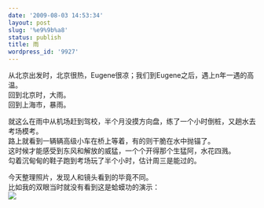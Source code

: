 ```yaml
---
date: '2009-08-03 14:53:34'
layout: post
slug: '%e9%9b%a8'
status: publish
title: 雨
wordpress_id: '9927'
---
```


从北京出发时，北京很热，Eugene很凉；我们到Eugene之后，遇上n年一遇的高温。  
回到北京时，大雨。  
回到上海市，暴雨。  
  
就这么在雨中从机场赶到驾校，半个月没摸方向盘，练了一个小时倒桩，又趟水去考场模考。  
路上就看到一辆辆高级小车在桥上等着，有的则干脆在水中抛锚了。  
这时候才能感受到东风和解放的威猛，一个个开得那个生猛阿，水花四溅。  
勾着沉甸甸的鞋子跑到考场玩了半个小时，估计周三是能过的。  
  
今天整理照片，发现人和镜头看到的毕竟不同。  
比如我的双眼当时就没有看到这是蛤蟆功的演示：  
[![](https://lh6faa.bay.livefilestore.com/y1mj4kKJGzVU0npwSVoiZwqBYvb8ptFxblMvNagsEEfhqN3Llu-NmzsMj9k28F_NOFWX-rfRzN0e8i932GdtcACKMzjT90oNYZfPlzBXyUlt5vUm92I-iEAMAXMry6-Uqah8JMuUqsqUL-G-QeqL7aMig/DSC01419.jpg)](https://lh6faa.bay.livefilestore.com/y1mj4kKJGzVU0npwSVoiZwqBYvb8ptFxblMvNagsEEfhqN3Llu-NmzsMj9k28F_NOFWX-rfRzN0e8i932GdtcACKMzjT90oNYZfPlzBXyUlt5vUm92I-iEAMAXMry6-Uqah8JMuUqsqUL-G-QeqL7aMig/DSC01419.jpg)  

